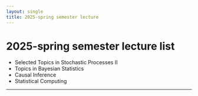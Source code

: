 ```yaml
--- 
layout: single
title: 2025-spring semester lecture
---
```


# 2025-spring semester lecture list

- Selected Topics in Stochastic Processes Ⅱ
- Topics in Bayesian Statistics
- Causal Inference
- Statistical Computing
---

